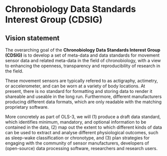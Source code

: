 # Chronobiology Data Standards Interest Group (CDSIG)

## Vision statement

The overarching goal of the **Chronobiology Data Standards Interest Group (CDSIG)** is to develop a set of meta-data and data standards for movement sensor data and related meta-data in the field of chronobiology, with a view to enhancing the openness, transparency and reproducibility of research in the field.

These movement sensors are typically refered to as actigraphy, actimetry, or accelerometer, and can be worn at a variety of body locations. At present, there is no standard for formatting and storing data to render it shareable and useable in the long run. Furthermore, different manufacturers producing different data formats, which are only readable with the matching proprietary software.

More concretely as part of OLS-3, we will (1) produce a draft data standard, which identifies minimum, mandatory, and optional information to be contained in the data, (2) map out the extent to which different kinds of data can be used to extract and analyse different physiological outcomes, such as sleep-wake classification or chronotype, and (3) plan strategies for engaging with the community of sensor manufacturers, developers of (open-source) data processing software, researchers and research users.
